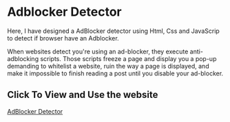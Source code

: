 
# Adblocker Detector
Here, I have designed a AdBlocker detector using Html, Css and JavaScrip to detect if browser have an Adblocker.

When websites detect you're using an ad-blocker, they execute anti-adblocking scripts. Those scripts freeze a page and display you a pop-up demanding to whitelist a website, ruin the way a page is displayed, and make it impossible to finish reading a post until you disable your ad-blocker.



## Click To View and Use the website

[AdBlocker Detector](https://adblocker-detector.pages.dev/)

